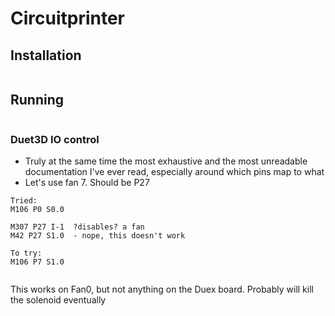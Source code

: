 # Circuitprinter 

## Installation 
```

```


## Running 
```

```












### Duet3D IO control
- Truly at the same time the most exhaustive and the most unreadable documentation I've ever read, especially around which pins map to what
- Let's use fan 7. Should be P27

``` 
Tried: 
M106 P0 S0.0   

M307 P27 I-1  ?disables? a fan
M42 P27 S1.0  - nope, this doesn't work

To try: 
M106 P7 S1.0
    

``` 

This works on Fan0, but not anything on the Duex board. Probably will kill the solenoid eventually
